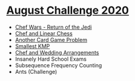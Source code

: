 # [August Challenge 2020](https://www.codechef.com/AUG20)

- [Chef Wars - Return of the Jedi](https://github.com/wingkwong/competitive-programming/tree/master/codechef/complete/AUG20B/CHEFWARS.cpp)
- [Chef and Linear Chess](https://github.com/wingkwong/competitive-programming/tree/master/codechef/complete/AUG20B/LINCHESS.cpp)
- [Another Card Game Problem](https://github.com/wingkwong/competitive-programming/tree/master/codechef/complete/AUG20B/CRDGAME3.cpp)
- [Smallest KMP](https://github.com/wingkwong/competitive-programming/tree/master/codechef/complete/AUG20B/SKMP.cpp)
- [Chef and Wedding Arrangements](https://github.com/wingkwong/competitive-programming/tree/master/codechef/complete/AUG20B/CHEFWED.cpp)
- Insanely Hard School Exams 
- Subsequence Frequency Counting
- Ants (Challenge)